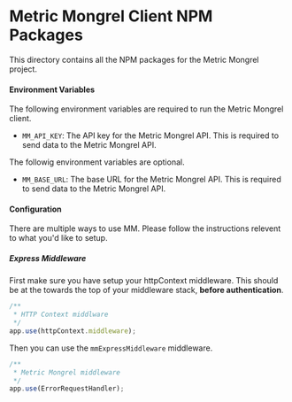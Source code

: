 # Metric Mongrel Client NPM Packages

This directory contains all the NPM packages for the Metric Mongrel project.

#### Environment Variables

The following environment variables are required to run the Metric Mongrel client.

- `MM_API_KEY`: The API key for the Metric Mongrel API. This is required to send data to the Metric Mongrel API.

The followig environment variables are optional.

- `MM_BASE_URL`: The base URL for the Metric Mongrel API. This is required to send data to the Metric Mongrel API.

#### Configuration

There are multiple ways to use MM. Please follow the instructions relevent to what you'd like to setup.

##### Express Middleware

First make sure you have setup your httpContext middleware. This should be at the towards the top of your middleware stack, **before authentication**.

```ts
/**
 * HTTP Context middlware
 */
app.use(httpContext.middleware);
```

Then you can use the `mmExpressMiddleware` middleware.

```ts
/**
 * Metric Mongrel middleware
 */
app.use(ErrorRequestHandler);
```
